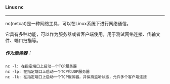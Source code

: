 #### Linux nc

---

nc(netcat)是一种网络工具，可以在Linux系统下进行网络通信。

它具有多种功能，可以作为服务器或者客户端使用，用于测试网络连接、传输文件、端口扫描等。

##### 作为服务器：

```
nc -l: 在指定端口上启动一个TCP服务器
nc -lp: 在指定端口上启动一个TCP和UDP服务器
nc -lk: 在指定端口上启动一个TCP服务器，并保持监听状态，允许多个客户端连接
```

